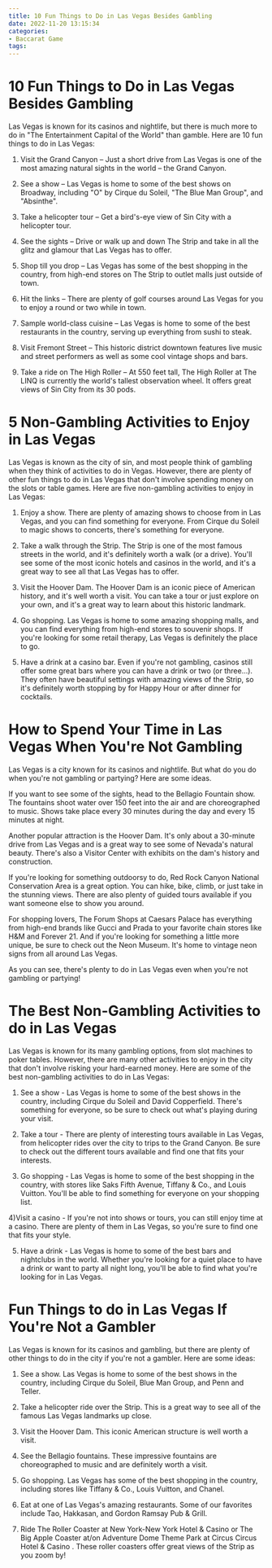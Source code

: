 ```yaml
---
title: 10 Fun Things to Do in Las Vegas Besides Gambling
date: 2022-11-20 13:15:34
categories:
- Baccarat Game
tags:
---
```



#  10 Fun Things to Do in Las Vegas Besides Gambling

Las Vegas is known for its casinos and nightlife, but there is much more to do in "The Entertainment Capital of the World" than gamble. Here are 10 fun things to do in Las Vegas:

1. Visit the Grand Canyon – Just a short drive from Las Vegas is one of the most amazing natural sights in the world – the Grand Canyon.

2. See a show – Las Vegas is home to some of the best shows on Broadway, including "O" by Cirque du Soleil, "The Blue Man Group", and "Absinthe".

3. Take a helicopter tour – Get a bird's-eye view of Sin City with a helicopter tour.

4. See the sights – Drive or walk up and down The Strip and take in all the glitz and glamour that Las Vegas has to offer.

5. Shop till you drop – Las Vegas has some of the best shopping in the country, from high-end stores on The Strip to outlet malls just outside of town.

6. Hit the links – There are plenty of golf courses around Las Vegas for you to enjoy a round or two while in town.

7. Sample world-class cuisine – Las Vegas is home to some of the best restaurants in the country, serving up everything from sushi to steak.

8. Visit Fremont Street – This historic district downtown features live music and street performers as well as some cool vintage shops and bars.

9. Take a ride on The High Roller – At 550 feet tall, The High Roller at The LINQ is currently the world's tallest observation wheel. It offers great views of Sin City from its 30 pods.

#  5 Non-Gambling Activities to Enjoy in Las Vegas

Las Vegas is known as the city of sin, and most people think of gambling when they think of activities to do in Vegas. However, there are plenty of other fun things to do in Las Vegas that don't involve spending money on the slots or table games. Here are five non-gambling activities to enjoy in Las Vegas:

1. Enjoy a show. There are plenty of amazing shows to choose from in Las Vegas, and you can find something for everyone. From Cirque du Soleil to magic shows to concerts, there's something for everyone.

2. Take a walk through the Strip. The Strip is one of the most famous streets in the world, and it's definitely worth a walk (or a drive). You'll see some of the most iconic hotels and casinos in the world, and it's a great way to see all that Las Vegas has to offer.

3. Visit the Hoover Dam. The Hoover Dam is an iconic piece of American history, and it's well worth a visit. You can take a tour or just explore on your own, and it's a great way to learn about this historic landmark.

4. Go shopping. Las Vegas is home to some amazing shopping malls, and you can find everything from high-end stores to souvenir shops. If you're looking for some retail therapy, Las Vegas is definitely the place to go.

5. Have a drink at a casino bar. Even if you're not gambling, casinos still offer some great bars where you can have a drink or two (or three...). They often have beautiful settings with amazing views of the Strip, so it's definitely worth stopping by for Happy Hour or after dinner for cocktails.

#  How to Spend Your Time in Las Vegas When You're Not Gambling

Las Vegas is a city known for its casinos and nightlife. But what do you do when you're not gambling or partying? Here are some ideas.

If you want to see some of the sights, head to the Bellagio Fountain show. The fountains shoot water over 150 feet into the air and are choreographed to music. Shows take place every 30 minutes during the day and every 15 minutes at night.

Another popular attraction is the Hoover Dam. It's only about a 30-minute drive from Las Vegas and is a great way to see some of Nevada's natural beauty. There's also a Visitor Center with exhibits on the dam's history and construction.

If you're looking for something outdoorsy to do, Red Rock Canyon National Conservation Area is a great option. You can hike, bike, climb, or just take in the stunning views. There are also plenty of guided tours available if you want someone else to show you around.

For shopping lovers, The Forum Shops at Caesars Palace has everything from high-end brands like Gucci and Prada to your favorite chain stores like H&M and Forever 21. And if you're looking for something a little more unique, be sure to check out the Neon Museum. It's home to vintage neon signs from all around Las Vegas.

As you can see, there's plenty to do in Las Vegas even when you're not gambling or partying!

#  The Best Non-Gambling Activities to do in Las Vegas

Las Vegas is known for its many gambling options, from slot machines to poker tables. However, there are many other activities to enjoy in the city that don't involve risking your hard-earned money. Here are some of the best non-gambling activities to do in Las Vegas:

1) See a show - Las Vegas is home to some of the best shows in the country, including Cirque du Soleil and David Copperfield. There's something for everyone, so be sure to check out what's playing during your visit.

2) Take a tour - There are plenty of interesting tours available in Las Vegas, from helicopter rides over the city to trips to the Grand Canyon. Be sure to check out the different tours available and find one that fits your interests.

3) Go shopping - Las Vegas is home to some of the best shopping in the country, with stores like Saks Fifth Avenue, Tiffany & Co., and Louis Vuitton. You'll be able to find something for everyone on your shopping list.

4)Visit a casino - If you're not into shows or tours, you can still enjoy time at a casino. There are plenty of them in Las Vegas, so you're sure to find one that fits your style.

5) Have a drink - Las Vegas is home to some of the best bars and nightclubs in the world. Whether you're looking for a quiet place to have a drink or want to party all night long, you'll be able to find what you're looking for in Las Vegas.

#  Fun Things to do in Las Vegas If You're Not a Gambler

Las Vegas is known for its casinos and gambling, but there are plenty of other things to do in the city if you're not a gambler. Here are some ideas:

1. See a show. Las Vegas is home to some of the best shows in the country, including Cirque du Soleil, Blue Man Group, and Penn and Teller.

2. Take a helicopter ride over the Strip. This is a great way to see all of the famous Las Vegas landmarks up close.

3. Visit the Hoover Dam. This iconic American structure is well worth a visit.

4. See the Bellagio fountains. These impressive fountains are choreographed to music and are definitely worth a visit.

5. Go shopping. Las Vegas has some of the best shopping in the country, including stores like Tiffany & Co., Louis Vuitton, and Chanel.

6. Eat at one of Las Vegas's amazing restaurants. Some of our favorites include Tao, Hakkasan, and Gordon Ramsay Pub & Grill.

7. Ride The Roller Coaster at New York-New York Hotel & Casino or The Big Apple Coaster at/on Adventure Dome Theme Park at Circus Circus Hotel & Casino . These roller coasters offer great views of the Strip as you zoom by!